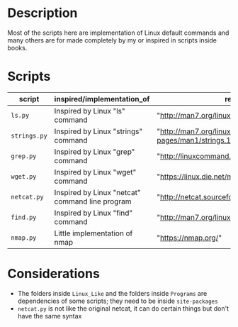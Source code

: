 # Description
Most of the scripts here are implementation of Linux default commands and
many others are for made completely by my or inspired in scripts inside books.

# Scripts
|script|inspired/implementation_of|reference_url|
| --- | --- | --- |
|`ls.py`|Inspired by Linux "ls" command|"http://man7.org/linux/man-pages/man1/ls.1.html"|
|`strings.py`|Inspired by Linux "strings" command|"http://man7.org/linux/man-pages/man1/strings.1.html"|
|`grep.py`|Inspired by Linux "grep" command|"http://linuxcommand.org/lc3_man_pages/grep1.html"|
|`wget.py`|Inspired by Linux "wget" command|"https://linux.die.net/man/1/wget"|
|`netcat.py`|Inspired by Linux "netcat" command line program|"http://netcat.sourceforge.net/"|
|`find.py`|Inspired by Linux "find" command|"http://man7.org/linux/man-pages/man1/find.1.html"|
|`nmap.py`|Little implementation of nmap|"https://nmap.org/"|

# Considerations
* The folders inside `Linux_Like` and the folders inside `Programs` are dependencies of some scripts; they need to be inside `site-packages`
* `netcat.py` is not like the original netcat, it can do certain things but don't have the same syntax

